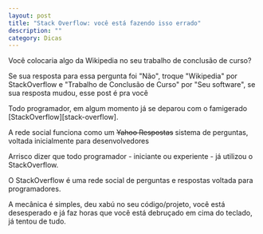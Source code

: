 ```yaml
---
layout: post
title: "Stack Overflow: você está fazendo isso errado"
description: ""
category: Dicas
---
```


Você colocaria algo da Wikipedia no seu trabalho de conclusão de curso?

Se sua resposta para essa pergunta foi "Não", troque "Wikipedia" por StackOverflow e "Trabalho de Conclusão de Curso" por "Seu software", se sua resposta mudou, esse post é pra você


Todo programador, em algum momento já se deparou com o famigerado [StackOverflow][stack-overflow].

A rede social funciona como um ~~Yahoo Respostas~~ sistema de perguntas, voltada inicialmente para desenvolvedores


Arrisco dizer que todo programador - iniciante ou experiente - já utilizou o StackOverflow.

O StackOverflow é uma rede social de perguntas e respostas voltada para programadores.

A mecânica é simples, deu xabú no seu código/projeto, você está desesperado e já faz horas que você está debruçado em cima do teclado, já tentou de tudo.
